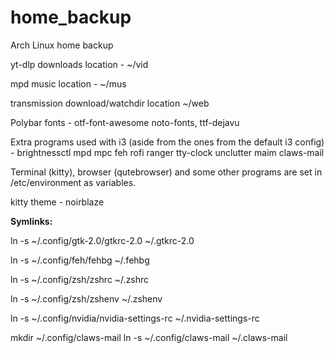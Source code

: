 # home_backup
Arch Linux home backup

yt-dlp downloads location - ~/vid

mpd music location - ~/mus

transmission download/watchdir location ~/web

Polybar fonts - otf-font-awesome noto-fonts, ttf-dejavu

Extra programs used with i3 (aside from the ones from the default i3 config) - brightnessctl mpd mpc feh rofi ranger tty-clock unclutter maim claws-mail

Terminal (kitty), browser (qutebrowser) and some other programs are set in /etc/environment as variables.

kitty theme - noirblaze

<b>Symlinks:</b>

ln -s ~/.config/gtk-2.0/gtkrc-2.0 ~/.gtkrc-2.0

ln -s ~/.config/feh/fehbg ~/.fehbg

ln -s ~/.config/zsh/zshrc ~/.zshrc

ln -s ~/.config/zsh/zshenv ~/.zshenv

ln -s ~/.config/nvidia/nvidia-settings-rc ~/.nvidia-settings-rc

mkdir ~/.config/claws-mail
ln -s ~/.config/claws-mail ~/.claws-mail
